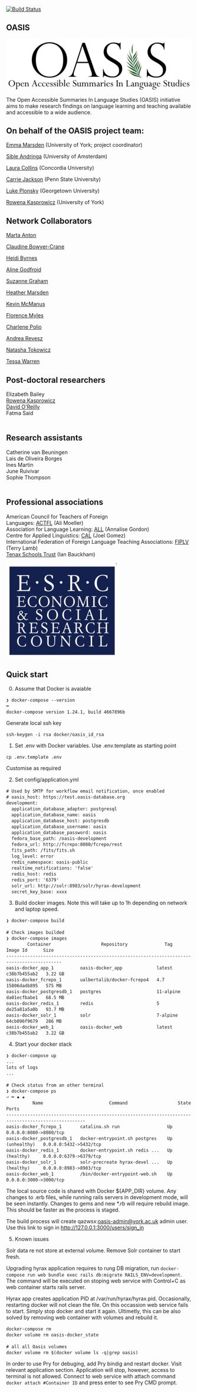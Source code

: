 [![Build Status](https://travis-ci.org/digital-york/oasis.svg?branch=master)](https://travis-ci.org/digital-york/oasis)

## OASIS

![OASIS](app/assets/images/WhiteBckG_BiggerWords.png)

The Open Accessible Summaries In Language Studies (OASIS) initiative aims to make research findings on language learning and teaching available and accessible to a wide audience.


## On behalf of the OASIS project team:

<p><a target="_blank" href="https://www.york.ac.uk/education/our-staff/academic/emma-marsden/">Emma Marsden</a> (University of York; project coordinator)</p>
<p><a target="_blank" href="http://www.uva.nl/profiel/a/n/s.j.andringa/s.j.andringa.html">Sible Andringa</a> (University of Amsterdam)</p>
<p><a target="_blank" href="http://www.concordia.ca/artsci/education/faculty.html?fpid%3Dlaura-collins">Laura Collins</a> (Concordia University)</p>
<p><a target="_blank" href="http://cls.psu.edu/people/cnj1">Carrie Jackson</a> (Penn State University)</p>
<p><a target="_blank" href="https://lukeplonsky.wordpress.com/">Luke Plonsky</a> (Georgetown University)</p>
<p><a target="_blank" href="http://digitalcreativity.ac.uk/people/dr-rowena-kasprowicz">Rowena Kasprowicz</a> (University of York)</p>
 
## Network Collaborators

<p><a target="_blank" href="https://liberalarts.iupui.edu/directory/bio/manton">Marta Anton</a></p>
<p><a target="_blank" href="https://www.york.ac.uk/education/our-staff/academic/claudine-bowyer-crane/">Claudine Bowyer-Crane</a></p>
<p><a target="_blank" href="https://german.georgetown.edu/story/1242751814140.html">Heidi Byrnes</a></p>
<p><a target="_blank" href="http://sls.msu.edu/people/core-faculty/aline-godfroid/">Aline Godfroid</a></p>
<p><a target="_blank" href="https://www.reading.ac.uk/education/about/staff/s-j-graham.aspx">Suzanne Graham</a></p>
<p><a target="_blank" href="https://www.york.ac.uk/language/people/academic-research/heather-marsden/">Heather Marsden</a></p>
<p><a target="_blank" href="http://aplng.la.psu.edu/people/kzm197">Kevin McManus</a></p>
<p><a target="_blank" href="https://www1.essex.ac.uk/langling/staff/profile.aspx?ID=2332">Florence Myles</a></p>
<p><a target="_blank" href="http://polio.msu.domains/">Charlene Polio</a></p>
<p><a target="_blank" href="https://iris.ucl.ac.uk/iris/browse/profile?upi=AREVE24">Andrea Revesz</a></p>
<p><a target="_blank" href="https://psychology.pitt.edu/people/natasha-tokowicz-phd">Natasha Tokowicz</a></p>
<p><a target="_blank" href="http://www.pitt.edu/~tessa/">Tessa Warren</a></p>

## Post-doctoral researchers 
 
Elizabeth Bailey<br/>
<a href="http://digitalcreativity.ac.uk/people/dr-rowena-kasprowicz">Rowena Kasprowicz</a><br/>
<a href="https://www.york.ac.uk/education/research/progress/david-oreilly/#tab-1">David O’Reilly</a><br/>
Fatma Said<br/><br/> 

## Research assistants

Catherine van Beuningen<br/>
Lais de Oliveira Borges<br/>
Ines Martin<br/>
June Ruivivar<br/>
Sophie Thompson<br/><br/>

## Professional associations

American Council for Teachers of Foreign<br/>
Languages: <a href="https://www.actfl.org/">ACTFL</a> (Ali Moeller)<br/>
Association for Language Learning: <a href="https://www.all-languages.org.uk/">ALL</a> (Annalise Gordon)<br/>
Centre for Applied Linguistics: <a href="http://www.cal.org/">CAL</a> (Joel Gomez)<br/>
International Federation of Foreign Language Teaching Associations: <a href="https://fiplv.com/">FIPLV</a> (Terry Lamb)<br/>
<a href="https://www.tenaxschoolstrust.co.uk/">Tenax Schools Trust</a> (Ian Bauckham)<br/>

![](app/assets/images/ESRC-logo-300x258.jpg)

## Quick start
0. Assume that Docker is avaiable
```
❯ docker-compose --version                                                                 ═
docker-compose version 1.24.1, build 4667896b
```
Generate local ssh key
```
ssh-keygen -i rsa docker/oasis_id_rsa
```

1. Set .env with Docker variables. Use .env.template as starting point
```
cp .env.template .env
```
Customise as required

2. Set config/application.yml
```
# Used by SMTP for workflow email notification, once enabled
# oasis_host: https://test.oasis-database.org
development:
  application_database_adapter: postgresql
  application_database_name: oasis
  application_database_host: postgresdb
  application_database_username: oasis
  application_database_password: oasis
  fedora_base_path: /oasis-development
  fedora_url: http://fcrepo:8080/fcrepo/rest
  fits_path: /fits/fits.sh
  log_level: error
  redis_namespace: oasis-public
  realtime_notifications: 'false'
  redis_host: redis
  redis_port: '6379'
  solr_url: http://solr:8983/solr/hyrax-development
  secret_key_base: xxxx
```
3. Build docker images. Note this will take up to 1h depending on network and laptop speed.
```
❯ docker-compose build

# Check images builded
❯ docker-compose images
        Container                   Repository              Tag        Image Id      Size  
-------------------------------------------------------------------------------------------
oasis-docker_app_1          oasis-docker_app             latest      c38b7b455ab2   3.22 GB
oasis-docker_fcrepo_1       ualbertalib/docker-fcrepo4   4.7         15806dadb895   575 MB 
oasis-docker_postgresdb_1   postgres                     11-alpine   da01ecfbabe1   68.5 MB
oasis-docker_redis_1        redis                        5           de25a81a5a0b   93.7 MB
oasis-docker_solr_1         solr                         7-alpine    64cb096f9679   286 MB 
oasis-docker_web_1          oasis-docker_web             latest      c38b7b455ab2   3.22 GB
```
4. Start your docker stack
```
❯ docker-compose up
...
lots of logs
...

# Check status from an other terminal
❯ docker-compose ps                                                                  ⏎ ═ ✹ ✚
          Name                         Command                   State                Ports         
----------------------------------------------------------------------------------------------------
oasis-docker_fcrepo_1       catalina.sh run                  Up               0.0.0.0:8080->8080/tcp
oasis-docker_postgresdb_1   docker-entrypoint.sh postgres    Up (unhealthy)   0.0.0.0:5432->5432/tcp
oasis-docker_redis_1        docker-entrypoint.sh redis ...   Up (healthy)     0.0.0.0:6379->6379/tcp
oasis-docker_solr_1         solr-precreate hyrax-devel ...   Up (healthy)     0.0.0.0:8983->8983/tcp
oasis-docker_web_1          /bin/docker-entrypoint-web.sh    Up               0.0.0.0:3000->3000/tcp
```

The local source code is shared with Docker ${APP_DIR} volume. Any changes to .erb files, while running rails servers  in development mode, will be seen instantly. Changes to gems and new *.rb will require rebuild image. This should be faster as the process is staged.   

The build process will create qazwsx:oasis-admin@york.ac.uk admin user. Use this link to sign in http://127.0.0.1:3000/users/sign_in

5. Known issues

Solr data re not store at external volume. Remove Solr container to start fresh.

Upgrading hyrax application requires to rung DB migration, run ```docker-compose run web bundle exec rails db:migrate RAILS_ENV=development```. The command will be executed on stoping web service with Control+C as web container starts rails server.

Hyrax app creates application PID at /var/run/hyrax/hyrax.pid. Occasionally, restarting docker will not clean the file. On this occassion web service fails to start. Simply stop docker and start it again. Ultimetly, this can be also solved by removing web container with volumes and rebuild it.
```
docker-compose rm
docker volume rm oasis-docker_state 

# all all Oasis volumes
docker volume rm $(docker volume ls -q|grep oasis) 
```

In order to use Pry for debuging, add Pry bindig and restart docker. Visit relevant application section. Application will stop, however, access to terminal is not allowed. Connect to web service with attach command ```docker attach #Container ID``` and press enter to see Pry CMD prompt.


